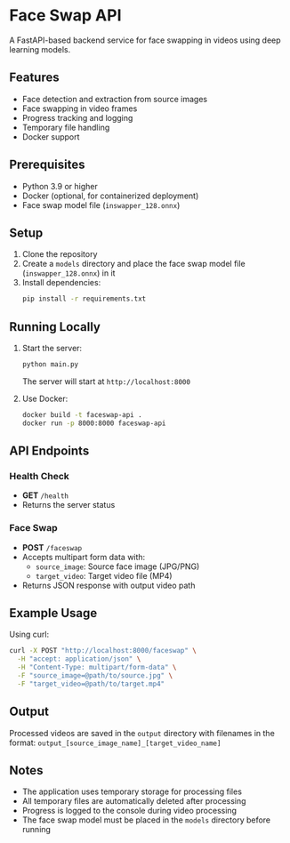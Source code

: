 # Face Swap API

A FastAPI-based backend service for face swapping in videos using deep learning models.

## Features

- Face detection and extraction from source images
- Face swapping in video frames
- Progress tracking and logging
- Temporary file handling
- Docker support

## Prerequisites

- Python 3.9 or higher
- Docker (optional, for containerized deployment)
- Face swap model file (`inswapper_128.onnx`)

## Setup

1. Clone the repository
2. Create a `models` directory and place the face swap model file (`inswapper_128.onnx`) in it
3. Install dependencies:
   ```bash
   pip install -r requirements.txt
   ```

## Running Locally

1. Start the server:
   ```bash
   python main.py
   ```
   The server will start at `http://localhost:8000`

2. Use Docker:
   ```bash
   docker build -t faceswap-api .
   docker run -p 8000:8000 faceswap-api
   ```

## API Endpoints

### Health Check
- **GET** `/health`
- Returns the server status

### Face Swap
- **POST** `/faceswap`
- Accepts multipart form data with:
  - `source_image`: Source face image (JPG/PNG)
  - `target_video`: Target video file (MP4)
- Returns JSON response with output video path

## Example Usage

Using curl:
```bash
curl -X POST "http://localhost:8000/faceswap" \
  -H "accept: application/json" \
  -H "Content-Type: multipart/form-data" \
  -F "source_image=@path/to/source.jpg" \
  -F "target_video=@path/to/target.mp4"
```

## Output

Processed videos are saved in the `output` directory with filenames in the format:
`output_[source_image_name]_[target_video_name]`

## Notes

- The application uses temporary storage for processing files
- All temporary files are automatically deleted after processing
- Progress is logged to the console during video processing
- The face swap model must be placed in the `models` directory before running 